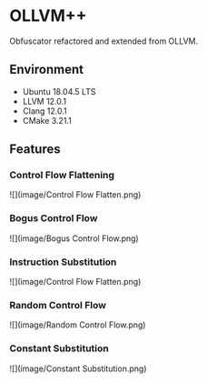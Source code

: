 # OLLVM++
Obfuscator refactored and extended from OLLVM.
## Environment
- Ubuntu 18.04.5 LTS
- LLVM 12.0.1
- Clang 12.0.1
- CMake 3.21.1
## Features
### Control Flow Flattening
![](image/Control Flow Flatten.png)
### Bogus Control Flow
![](image/Bogus Control Flow.png)
### Instruction Substitution
![](image/Control Flow Flatten.png)
### Random Control Flow
![](image/Random Control Flow.png)
### Constant Substitution
![](image/Constant Substitution.png)
